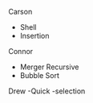 Carson
  - Shell
  - Insertion

Connor
  - Merger Recursive
  - Bubble Sort

Drew
  -Quick
  -selection
